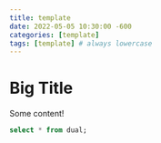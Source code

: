 ```yaml
---
title: template
date: 2022-05-05 10:30:00 -600
categories: [template]
tags: [template] # always lowercase
---
```


# Big Title

Some content!

```sql
select * from dual;
```